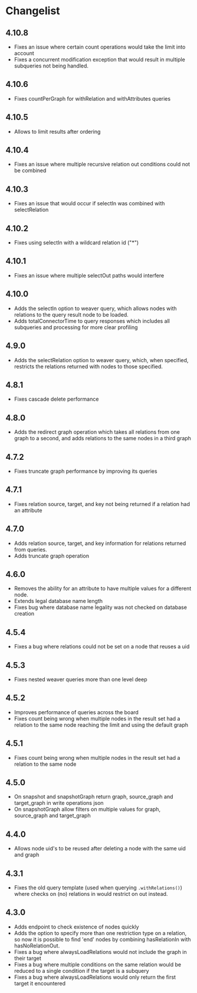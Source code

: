 # Changelist
## 4.10.8
- Fixes an issue where certain count operations would take the limit into
  account
- Fixes a concurrent modification exception that would result in multiple
  subqueries not being handled.

## 4.10.6
- Fixes countPerGraph for withRelation and withAttributes queries

## 4.10.5
- Allows to limit results after ordering

## 4.10.4
- Fixes an issue where multiple recursive relation out conditions could not be
  combined

## 4.10.3
- Fixes an issue that would occur if selectIn was combined with selectRelation

## 4.10.2
- Fixes using selectIn with a wildcard relation id ("\*")

## 4.10.1
- Fixes an issue where multiple selectOut paths would interfere

## 4.10.0
- Adds the selectIn option to weaver query, which allows nodes with relations
  to the query result node to be loaded.
- Adds totalConnectorTime to query responses which includes all subqueries and
  processing for more clear profiling

## 4.9.0
- Adds the selectRelation option to weaver query, which, when specified,
  restricts the relations returned with nodes to those specified.

## 4.8.1
- Fixes cascade delete performance

## 4.8.0
- Adds the redirect graph operation which takes all relations from one graph to
  a second, and adds relations to the same nodes in a third graph

## 4.7.2
- Fixes truncate graph performance by improving its queries

## 4.7.1
- Fixes relation source, target, and key not being returned if a relation had
  an attribute

## 4.7.0
- Adds relation source, target, and key information for relations returned from queries.
- Adds truncate graph operation

## 4.6.0
- Removes the ability for an attribute to have multiple values for a different
  node.
- Extends legal database name length
- Fixes bug where database name legality was not checked on database creation

## 4.5.4
- Fixes a bug where relations could not be set on a node that reuses a uid

## 4.5.3
- Fixes nested weaver queries more than one level deep

## 4.5.2
- Improves performance of queries across the board
- Fixes count being wrong when multiple nodes in the result set had a relation
  to the same node reaching the limit and using the default graph

## 4.5.1
- Fixes count being wrong when multiple nodes in the result set had a relation
  to the same node

## 4.5.0
- On snapshot and snapshotGraph return graph, source_graph and target_graph
  in write operations json
- On snapshotGraph allow filters on multiple values for graph, source_graph
  and target_graph

## 4.4.0
- Allows node uid's to be reused after deleting a node with the same uid and
  graph

## 4.3.1
- Fixes the old query template (used when querying `.withRelations()`) where
  checks on (no) relations in would restrict on out instead.

## 4.3.0
- Adds endpoint to check existence of nodes quickly
- Adds the option to specify more than one restriction type on a relation, so
  now it is possible to find 'end' nodes by combining hasRelationIn with
  hasNoRelationOut.
- Fixes a bug where alwaysLoadRelations would not include the graph in their
  target
- Fixes a bug where multiple conditions on the same relation would be reduced
  to a single condition if the target is a subquery
- Fixes a bug where alwaysLoadRelations would only return the first target it
  encountered
